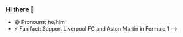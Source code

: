 ### Hi there 👋

<!--
**harryladejo/harryladejo** is a ✨ _special_ ✨ repository because its `README.md` (this file) appears on your GitHub profile.

Here are some ideas to get you started:

Hi, I'm Harry and I'm Software Developer Apprentice at Beyond Co.

- 🔭 I’m currently working on building websites
- 🌱 I’m currently learning JavaScript
<!-- 💬 Ask me about 
- 📫 How to reach me
-->
- 😄 Pronouns: he/him
- ⚡ Fun fact: Support Liverpool FC and Aston Martin in Formula 1
-->
